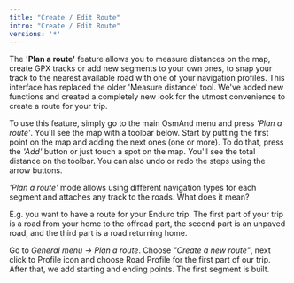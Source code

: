 ```yaml
---
title: "Create / Edit Route"
intro: "Create / Edit Route"
versions: '*'
---
```


The **'Plan a route'** feature allows you to measure distances on the map, create GPX tracks or add new segments to your own ones, to snap your track to the nearest available road with one of your navigation profiles. This interface has replaced the older 'Measure distance' tool. We've added new functions and created a completely new look for the utmost convenience to create a route for your trip.

To use this feature, simply go to the main OsmAnd menu and press  _'Plan a route'_. You'll see the map with a toolbar below. Start by putting the first point on the map and adding the next ones (one or more). To do that, press the  _'Add'_  button or just touch a spot on the map. You'll see the total distance on the toolbar. You can also undo or redo the steps using the arrow buttons.

_'Plan a route'_  mode allows using different navigation types for each segment and attaches any track to the roads. What does it mean?

E.g. you want to have a route for your Enduro trip. The first part of your trip is a road from your home to the offroad part, the second part is an unpaved road, and the third part is a road returning home.

Go to  _General menu -> Plan a route_. Choose  _"Create a new route"_, next click to Profile icon and choose Road Profile for the first part of our trip. After that, we add starting and ending points. The first segment is built.
